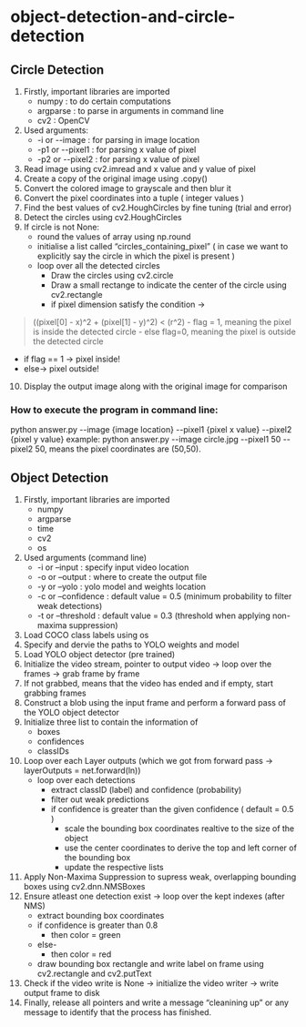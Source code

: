 # object-detection-and-circle-detection

## Circle Detection

1. Firstly, important libraries are imported
   - numpy : to do certain computations
   - argparse : to parse in arguments in command line
   - cv2 : OpenCV
2. Used arguments:
   - -i or --image : for parsing in image location
   - -p1 or --pixel1 : for parsing x value of pixel
   - -p2 or --pixel2 : for parsing x value of pixel
3. Read image using cv2.imread and x value and y value of pixel
4. Create a copy of the original image using .copy()
5. Convert the colored image to grayscale and then blur it
6. Convert the pixel coordinates into a tuple ( integer values )
7. Find the best values of cv2.HoughCircles by fine tuning (trial and error)
8. Detect the circles using cv2.HoughCircles
9. If circle is not None:
   - round the values of array using np.round
   - initialise a list called “circles_containing_pixel” ( in case we want to explicitly say the circle in
which the pixel is present )
   - loop over all the detected circles
     - Draw the circles using cv2.circle
     - Draw a small rectange to indicate the center of the circle using cv2.rectangle
     - if pixel dimension satisfy the condition → 
> ((pixel[0] - x)^2 + (pixel[1] - y)^2) < (r^2)
       - flag = 1, meaning the pixel is inside the detected circle
       - else flag=0, meaning the pixel is outside the detected circle
   - if flag == 1 → pixel inside!
   - else→ pixel outside!
10. Display the output image along with the original image for comparison

### How to execute the program in command line:
python answer.py --image {image location} --pixel1 {pixel x value} --pixel2 {pixel y value}
example: python answer.py --image circle.jpg --pixel1 50 --pixel2 50, means the pixel coordinates are (50,50).

## Object Detection

1. Firstly, important libraries are imported
   - numpy
   - argparse
   - time
   - cv2
   - os
2. Used arguments (command line)
   - -i or –input : specify input video location
   - -o or –output : where to create the output file
   - -y or –yolo : yolo model and weights location
   - -c or –confidence : default value = 0.5 (minimum probability to filter weak detections)
   - -t or –threshold : default value = 0.3 (threshold when applying non-maxima suppression)
3. Load COCO class labels using os
4. Specify and dervie the paths to YOLO weights and model
5. Load YOLO object detector (pre trained)
6. Initialize the video stream, pointer to output video → loop over the frames → grab frame by frame
7. If not grabbed, means that the video has ended and if empty, start grabbing frames
8. Construct a blob using the input frame and perform a forward pass of the YOLO object detector
9. Initialize three list to contain the information of
   - boxes
   - confidences
   - classIDs
10. Loop over each Layer outputs (which we got from forward pass → layerOutputs = net.forward(ln))
    - loop over each detections
      - extract classID (label) and confidence (probability)
      - filter out weak predictions
      - if confidence is greater than the given confidence ( default = 0.5 )
        - scale the bounding box coordinates realtive to the size of the object
        - use the center coordinates to derive the top and left corner of the bounding box
        - update the respective lists
11. Apply Non-Maxima Suppression to supress weak, overlapping bounding boxes using cv2.dnn.NMSBoxes
12. Ensure atleast one detection exist → loop over the kept indexes (after NMS)
    - extract bounding box coordinates
    - if confidence is greater than 0.8
      - then color = green
    - else-
      - then color = red
    - draw bounding box rectangle and write label on frame using cv2.rectangle and cv2.putText
13. Check if the video write is None → initialize the video writer → write output frame to disk
14. Finally, release all pointers and write a message “cleanining up” or any message to identify that the process has finished.
